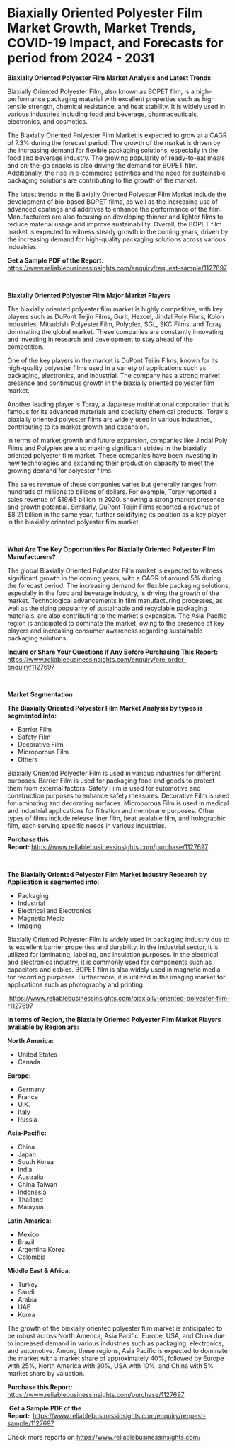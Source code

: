 <p><h1>Biaxially Oriented Polyester Film Market Growth, Market Trends, COVID-19 Impact, and Forecasts for period from 2024 - 2031</h1></p><p><strong>Biaxially Oriented Polyester Film Market Analysis and Latest Trends</strong></p>
<p><p>Biaxially Oriented Polyester Film, also known as BOPET film, is a high-performance packaging material with excellent properties such as high tensile strength, chemical resistance, and heat stability. It is widely used in various industries including food and beverage, pharmaceuticals, electronics, and cosmetics.</p><p>The Biaxially Oriented Polyester Film Market is expected to grow at a CAGR of 7.3% during the forecast period. The growth of the market is driven by the increasing demand for flexible packaging solutions, especially in the food and beverage industry. The growing popularity of ready-to-eat meals and on-the-go snacks is also driving the demand for BOPET film. Additionally, the rise in e-commerce activities and the need for sustainable packaging solutions are contributing to the growth of the market.</p><p>The latest trends in the Biaxially Oriented Polyester Film Market include the development of bio-based BOPET films, as well as the increasing use of advanced coatings and additives to enhance the performance of the film. Manufacturers are also focusing on developing thinner and lighter films to reduce material usage and improve sustainability. Overall, the BOPET film market is expected to witness steady growth in the coming years, driven by the increasing demand for high-quality packaging solutions across various industries.</p></p>
<p><strong>Get a Sample PDF of the Report:&nbsp;</strong> <a href="https://www.reliablebusinessinsights.com/enquiry/request-sample/1127697">https://www.reliablebusinessinsights.com/enquiry/request-sample/1127697</a></p>
<p>&nbsp;</p>
<p><strong>Biaxially Oriented Polyester Film Major Market Players</strong></p>
<p><p>The biaxially oriented polyester film market is highly competitive, with key players such as DuPont Teijin Films, Gurit, Hexcel, Jindal Poly Films, Kolon Industries, Mitsubishi Polyester Film, Polyplex, SGL, SKC Films, and Toray dominating the global market. These companies are constantly innovating and investing in research and development to stay ahead of the competition.</p><p>One of the key players in the market is DuPont Teijin Films, known for its high-quality polyester films used in a variety of applications such as packaging, electronics, and industrial. The company has a strong market presence and continuous growth in the biaxially oriented polyester film market.</p><p>Another leading player is Toray, a Japanese multinational corporation that is famous for its advanced materials and specialty chemical products. Toray's biaxially oriented polyester films are widely used in various industries, contributing to its market growth and expansion.</p><p>In terms of market growth and future expansion, companies like Jindal Poly Films and Polyplex are also making significant strides in the biaxially oriented polyester film market. These companies have been investing in new technologies and expanding their production capacity to meet the growing demand for polyester films.</p><p>The sales revenue of these companies varies but generally ranges from hundreds of millions to billions of dollars. For example, Toray reported a sales revenue of $19.65 billion in 2020, showing a strong market presence and growth potential. Similarly, DuPont Teijin Films reported a revenue of $8.21 billion in the same year, further solidifying its position as a key player in the biaxially oriented polyester film market.</p></p>
<p>&nbsp;</p>
<p><strong>What Are The Key Opportunities For Biaxially Oriented Polyester Film Manufacturers?</strong></p>
<p><p>The global Biaxially Oriented Polyester Film market is expected to witness significant growth in the coming years, with a CAGR of around 5% during the forecast period. The increasing demand for flexible packaging solutions, especially in the food and beverage industry, is driving the growth of the market. Technological advancements in film manufacturing processes, as well as the rising popularity of sustainable and recyclable packaging materials, are also contributing to the market's expansion. The Asia-Pacific region is anticipated to dominate the market, owing to the presence of key players and increasing consumer awareness regarding sustainable packaging solutions.</p></p>
<p><strong>Inquire or Share Your Questions If Any Before Purchasing This Report:</strong> <a href="https://www.reliablebusinessinsights.com/enquiry/pre-order-enquiry/1127697">https://www.reliablebusinessinsights.com/enquiry/pre-order-enquiry/1127697</a></p>
<p>&nbsp;</p>
<p><strong>Market Segmentation</strong></p>
<p><strong>The Biaxially Oriented Polyester Film Market Analysis by types is segmented into:</strong></p>
<p><ul><li>Barrier Film</li><li>Safety Film</li><li>Decorative Film</li><li>Microporous Film</li><li>Others</li></ul></p>
<p><p>Biaxially Oriented Polyester Film is used in various industries for different purposes. Barrier Film is used for packaging food and goods to protect them from external factors. Safety Film is used for automotive and construction purposes to enhance safety measures. Decorative Film is used for laminating and decorating surfaces. Microporous Film is used in medical and industrial applications for filtration and membrane purposes. Other types of films include release liner film, heat sealable film, and holographic film, each serving specific needs in various industries.</p></p>
<p><strong>Purchase this Report:&nbsp;</strong><a href="https://www.reliablebusinessinsights.com/purchase/1127697">https://www.reliablebusinessinsights.com/purchase/1127697</a></p>
<p>&nbsp;</p>
<p><strong>The Biaxially Oriented Polyester Film Market Industry Research by Application is segmented into:</strong></p>
<p><ul><li>Packaging</li><li>Industrial</li><li>Electrical and Electronics</li><li>Magnetic Media</li><li>Imaging</li></ul></p>
<p><p>Biaxially Oriented Polyester Film is widely used in packaging industry due to its excellent barrier properties and durability. In the industrial sector, it is utilized for laminating, labeling, and insulation purposes. In the electrical and electronics industry, it is commonly used for components such as capacitors and cables. BOPET film is also widely used in magnetic media for recording purposes. Furthermore, it is utilized in the imaging market for applications such as photography and printing.</p></p>
<p><a href="https://www.reliablebusinessinsights.com/biaxially-oriented-polyester-film-r1127697">&nbsp;https://www.reliablebusinessinsights.com/biaxially-oriented-polyester-film-r1127697</a></p>
<p><strong>In terms of Region, the Biaxially Oriented Polyester Film Market Players available by Region are:</strong></p>
<p>
    <p> <strong> North America: </strong>
        <ul>
            <li>United States</li>
            <li>Canada</li>
        </ul>
        </p> 
    <p> <strong> Europe: </strong>
        <ul>
            <li>Germany</li>
            <li>France</li>
            <li>U.K.</li>
            <li>Italy</li>
            <li>Russia</li>
        </ul>
        </p> 
    <p> <strong> Asia-Pacific: </strong>
        <ul>
            <li>China</li>
            <li>Japan</li>
            <li>South Korea</li>
            <li>India</li>
            <li>Australia</li>
            <li>China Taiwan</li>
            <li>Indonesia</li>
            <li>Thailand</li>
            <li>Malaysia</li>
        </ul>
        </p> 
    <p> <strong> Latin America: </strong>
        <ul>
            <li>Mexico</li>
            <li>Brazil</li>
            <li>Argentina Korea</li>
            <li>Colombia</li>
        </ul>
        </p> 
    <p> <strong> Middle East & Africa: </strong>
        <ul>
            <li>Turkey</li>
            <li>Saudi</li>
            <li>Arabia</li>
            <li>UAE</li>
            <li>Korea</li>
        </ul>
    </p>
    </p>
<p><p>The growth of the biaxially oriented polyester film market is anticipated to be robust across North America, Asia Pacific, Europe, USA, and China due to increased demand in various industries such as packaging, electronics, and automotive. Among these regions, Asia Pacific is expected to dominate the market with a market share of approximately 40%, followed by Europe with 25%, North America with 20%, USA with 10%, and China with 5% market share by valuation.</p></p>
<p><strong>Purchase this Report: </strong><a href="https://www.reliablebusinessinsights.com/purchase/1127697">https://www.reliablebusinessinsights.com/purchase/1127697</a></p>
<p>&nbsp;<strong>Get a Sample PDF of the Report:&nbsp;&nbsp;</strong><a href="https://www.reliablebusinessinsights.com/enquiry/request-sample/1127697">https://www.reliablebusinessinsights.com/enquiry/request-sample/1127697</a></p>
<p><strong></strong></p>
<p>Check more reports on <a href="https://www.reliablebusinessinsights.com/">https://www.reliablebusinessinsights.com/</a></p>